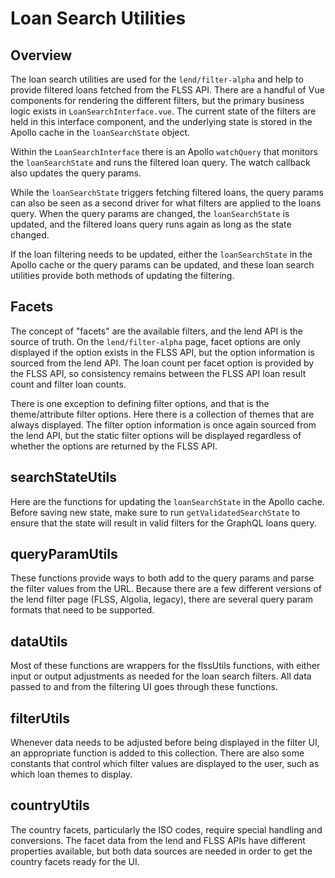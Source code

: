 # Loan Search Utilities

## Overview

The loan search utilities are used for the `lend/filter-alpha` and help to provide filtered loans fetched from the FLSS API. There are a handful of Vue components for rendering the different filters, but the primary business logic exists in `LoanSearchInterface.vue`. The current state of the filters are held in this interface component, and the underlying state is stored in the Apollo cache in the `loanSearchState` object.

Within the `LoanSearchInterface` there is an Apollo `watchQuery` that monitors the `loanSearchState` and runs the filtered loan query. The watch callback also updates the query params.

While the `loanSearchState` triggers fetching filtered loans, the query params can also be seen as a second driver for what filters are applied to the loans query. When the query params are changed, the `loanSearchState` is updated, and the filtered loans query runs again as long as the state changed.

If the loan filtering needs to be updated, either the `loanSearchState` in the Apollo cache or the query params can be updated, and these loan search utilities provide both methods of updating the filtering.

## Facets

The concept of "facets" are the available filters, and the lend API is the source of truth. On the `lend/filter-alpha` page, facet options are only displayed if the option exists in the FLSS API, but the option information is sourced from the lend API. The loan count per facet option is provided by the FLSS API, so consistency remains between the FLSS API loan result count and filter loan counts.

There is one exception to defining filter options, and that is the theme/attribute filter options. Here there is a collection of themes that are always displayed. The filter option information is once again sourced from the lend API, but the static filter options will be displayed regardless of whether the options are returned by the FLSS API.

## searchStateUtils

Here are the functions for updating the `loanSearchState` in the Apollo cache. Before saving new state, make sure to run `getValidatedSearchState` to ensure that the state will result in valid filters for the GraphQL loans query.

## queryParamUtils

These functions provide ways to both add to the query params and parse the filter values from the URL. Because there are a few different versions of the lend filter page (FLSS, Algolia, legacy), there are several query param formats that need to be supported.

## dataUtils

Most of these functions are wrappers for the flssUtils functions, with either input or output adjustments as needed for the loan search filters. All data passed to and from the filtering UI goes through these functions.

## filterUtils

Whenever data needs to be adjusted before being displayed in the filter UI, an appropriate function is added to this collection. There are also some constants that control which filter values are displayed to the user, such as which loan themes to display.

## countryUtils

The country facets, particularly the ISO codes, require special handling and conversions. The facet data from the lend and FLSS APIs have different properties available, but both data sources are needed in order to get the country facets ready for the UI.
